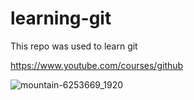 # learning-git

This repo was used to learn git

https://www.youtube.com/courses/github

![mountain-6253669_1920](https://user-images.githubusercontent.com/51926318/136838105-b7b8802c-84a1-44c5-8edf-c93450b283ab.jpg)
